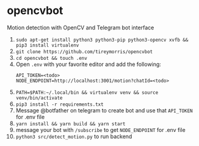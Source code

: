 # opencvbot

Motion detection with OpenCV and Telegram bot interface

1. `sudo apt-get install python3 python3-pip python3-opencv xvfb && pip3 install virtualenv`
2. `git clone https://github.com/tireymorris/opencvbot`
3. `cd opencvbot && touch .env`
4. Open `.env` with your favorite editor and add the following:
   ```
   API_TOKEN=<todo>
   NODE_ENDPOINT=http://localhost:3001/motion?chatId=<todo>
   ```
5. `PATH=$PATH:~/.local/bin && virtualenv venv && source venv/bin/activate`
6. `pip3 install -r requirements.txt`
7. Message @botfather on telegram to create bot and use that `API_TOKEN` for .env file
8. `yarn install && yarn build && yarn start`
9. message your bot with `/subscribe` to get `NODE_ENDPOINT` for .env file
10. `python3 src/detect_motion.py` to run backend
